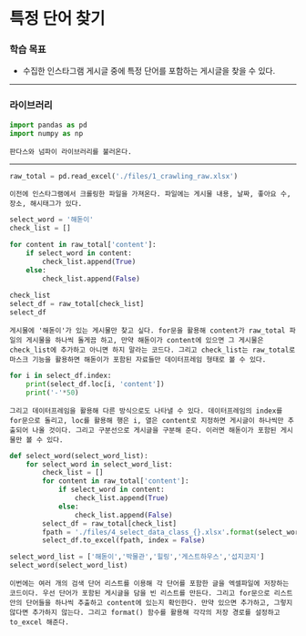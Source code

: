 # 특정 단어 찾기



### 학습 목표

- 수집한 인스타그램 게시글 중에 특정 단어를 포함하는 게시글을 찾을 수 있다.



---



### 라이브러리

```python
import pandas as pd
import numpy as np
```

	판다스와 넘파이 라이브러리를 불러온다.



---



```python
raw_total = pd.read_excel('./files/1_crawling_raw.xlsx')
```

	이전에 인스타그램에서 크롤링한 파일을 가져온다. 파일에는 게시물 내용, 날짜, 좋아요 수, 장소, 해시태그가 있다.



```python
select_word = '해돋이'
check_list = []

for content in raw_total['content']:
    if select_word in content:
        check_list.append(True)
    else:
        check_list.append(False)
        
check_list
select_df = raw_total[check_list]
select_df
```

	게시물에 '해돋이'가 있는 게시물만 찾고 싶다. for문을 활용해 content가 raw_total 파일의 게시물을 하나씩 돌게끔 하고, 만약 해돋이가 content에 있으면 그 게시물은 check_list에 추가하고 아니면 하지 말라는 코드다. 그리고 check_list는 raw_total로 마스크 기능을 활용하면 해돋이가 포함된 자료들만 데이터프레임 형태로 볼 수 있다.



```python
for i in select_df.index:
    print(select_df.loc[i, 'content'])
    print('-'*50)
```

	그리고 데이터프레임을 활용해 다른 방식으로도 나타낼 수 있다. 데이터프레임의 index를 for문으로 돌리고, loc를 활용해 행은 i, 열은 content로 지정하면 게시글이 하나씩만 추출되어 나올 것이다. 그리고 구분선으로 게시글을 구분해 준다. 이러면 해돋이가 포함된 게시물만 볼 수 있다.



```python
def select_word(select_word_list):
    for select_word in select_word_list:
        check_list = []
        for content in raw_total['content']:
            if select_word in content:
                check_list.append(True)
            else:
                check_list.append(False)
        select_df = raw_total[check_list]
        fpath = './files/4_select_data_class_{}.xlsx'.format(select_word)
        select_df.to_excel(fpath, index = False)
```

```python
select_word_list = ['해돋이','박물관','힐링','게스트하우스','섭지코지']
select_word(select_word_list)
```

	이번에는 여러 개의 검색 단어 리스트를 이용해 각 단어를 포함한 글을 엑셀파일에 저장하는 코드이다. 우선 단어가 포함된 게시글을 담을 빈 리스트를 만든다. 그리고 for문으로 리스트 안의 단어들을 하나씩 추출하고 content에 있는지 확인한다. 만약 있으면 추가하고, 그렇지 않다면 추가하지 않는다. 그리고 format() 함수를 활용해 각각의 저장 경로를 설정하고 to_excel 해준다.